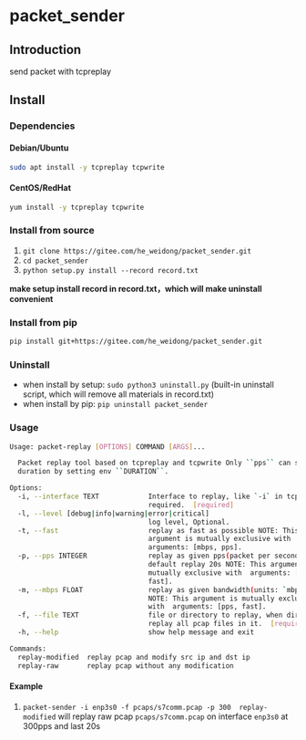 # packet_sender

## Introduction
send packet with tcpreplay

## Install

### Dependencies

#### Debian/Ubuntu

```bash
sudo apt install -y tcpreplay tcpwrite
```

#### CentOS/RedHat

```bash
yum install -y tcpreplay tcpwrite
```

### Install from source

1.  `git clone https://gitee.com/he_weidong/packet_sender.git`
2.  `cd packet_sender`
3.  `python setup.py install --record record.txt`

**make setup install record in record.txt，which will make uninstall convenient**

### Install from pip

```bash
pip install git+https://gitee.com/he_weidong/packet_sender.git
```

### Uninstall

- when install by setup: `sudo python3 uninstall.py` (built-in uninstall script, which will remove all materials in record.txt)
- when install by pip: `pip uninstall packet_sender`


### Usage

```bash
Usage: packet-replay [OPTIONS] COMMAND [ARGS]...

  Packet replay tool based on tcpreplay and tcpwrite Only ``pps`` can set
  duration by setting env ``DURATION``.

Options:
  -i, --interface TEXT            Interface to replay, like `-i` in tcpreplay,
                                  required.  [required]
  -l, --level [debug|info|warning|error|critical]
                                  log level, Optional.
  -t, --fast                      replay as fast as possible NOTE: This
                                  argument is mutually exclusive with
                                  arguments: [mbps, pps].
  -p, --pps INTEGER               replay as given pps(packet per second),
                                  default replay 20s NOTE: This argument is
                                  mutually exclusive with  arguments: [mbps,
                                  fast].
  -m, --mbps FLOAT                replay as given bandwidth(units: `mbps`)
                                  NOTE: This argument is mutually exclusive
                                  with  arguments: [pps, fast].
  -f, --file TEXT                 file or directory to replay, when directory,
                                  replay all pcap files in it.  [required]
  -h, --help                      show help message and exit

Commands:
  replay-modified  replay pcap and modify src ip and dst ip
  replay-raw       replay pcap without any modification
```

#### Example

1. `packet-sender -i enp3s0 -f pcaps/s7comm.pcap -p 300  replay-modified` will replay raw pcap `pcaps/s7comm.pcap` on interface `enp3s0` at 300pps and last 20s


